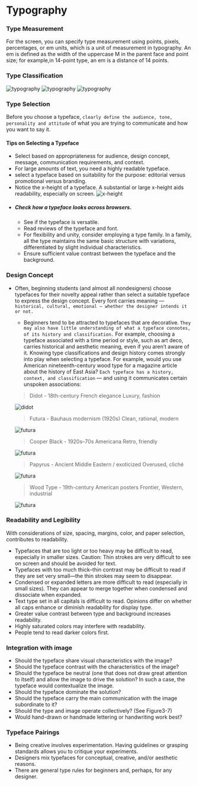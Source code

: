 # Typography
### Type Measurement
For the screen, you can specify type measurement using points, pixels, percentages, or em units, which is a unit of measurement in typography. An em is defined as the width of the uppercase M in the parent face and point size; for example,in 14-point type, an em is a distance of 14 points. 
### Type Classification
![typography](./imags/typography-1.jpg "typography")
![typography](./imags/typography-2.jpg "typography")
![typography](./imags/typography-3.jpg "typography")
### Type Selection
Before you choose a typeface, ```clearly define the audience, tone, personality and attitude``` of what you are trying to communicate and how you want to say it. 
#### Tips on Selecting a Typeface
- Select based on appropriateness for audience, design concept, message, communication requirements, and context.
- For large amounts of text, you need a highly readable typeface.
- select a typeface based on suitability for the purpose: editorial versus promotional versus branding.
- Notice the x-height of a typeface. A substantial or large x-height aids readability, especially on screen.
![x-height](./imags/x-height.jpg "x-height")
- ##### Check how a typeface looks across browsers.
    - See if the typeface is versatile.
    - Read reviews of the typeface and font.
    - For flexibility and unity, consider employing a type family. In a family, all the type maintains the same basic structure with variations, differentiated by slight individual characteristics.
    - Ensure sufficient value contrast between the typeface and the background.
### Design Concept
- Often, beginning students (and almost all nondesigners) choose typefaces for their novelty appeal rather than select a suitable
typeface to express the design concept. Every font carries meaning — ```historical, cultural, emotional — whether the designer intends it or not.```
   - Beginners tend to be attracted to typefaces that are decorative. ```They may also have little understanding of what a typeface connotes, of its history and classification.``` For example, choosing a typeface associated with a time period or style, such as art deco, carries historical and aesthetic meaning, even if you aren’t aware of it. Knowing type classifications and design history comes strongly into play when selecting a typeface. For example, would you use American
nineteenth-century wood type for a magazine article about the history of East Asia? ```Each typeface has a history, context, and classification``` — and using it communicates certain unspoken associations:   
   > Didot - 18th-century French elegance	Luxury, fashion

   ![didot](./imags/didot.png "didot")
   > Futura - Bauhaus modernism (1920s)	Clean, rational, modern

   ![futura](./imags/futura.png "futura")
   > Cooper Black - 1920s–70s Americana	Retro, friendly

   ![futura](./imags/CooperBlack.png "futura")
   > Papyrus - Ancient Middle Eastern / exoticized	Overused, cliché

   ![futura](./imags/Papyrus.jpg "futura")  
   > Wood Type - 19th-century American posters	Frontier, Western, industrial

   ![futura](./imags/WoodType.jpg "futura")
### Readability and Legibility
With considerations of size, spacing, margins, color, and paper selection, contributes to readability. 
- Typefaces that are too light or too heavy may be difficult to read, especially in smaller sizes. Caution: Thin strokes are very difficult to see on screen and should be avoided for text.
- Typefaces with too much thick–thin contrast may be difficult to read if they are set very small—the thin strokes may seem to disappear.
- Condensed or expanded letters are more difficult to read (especially in small sizes). They can appear to merge together when condensed and dissociate when expanded.
- Text type set in all capitals is difficult to read. Opinions differ on whether all caps enhance or diminish readability for display type.
- Greater value contrast between type and background increases readability.
- Highly saturated colors may interfere with readability.
- People tend to read darker colors first.
### Integration with image
- Should the typeface share visual characteristics with the image?
- Should the typeface contrast with the characteristics of the image?
- Should the typeface be neutral (one that does not draw great attention to itself) and allow the image to drive the solution?
In such a case, the typeface would contextualize the image.
- Should the typeface dominate the solution? 
- Should the typeface carry the main communication with the image subordinate to it?
- Should the type and image operate collectively? (See Figure3-7)
- Would hand-drawn or handmade lettering or handwriting work best?
### Typeface Pairings
- Being creative involves experimentation. Having guidelines or grasping standards allows you to critique your experiments.
- Designers mix typefaces for conceptual, creative, and/or aesthetic reasons. 
- There are general type rules for beginners and, perhaps, for any designer.